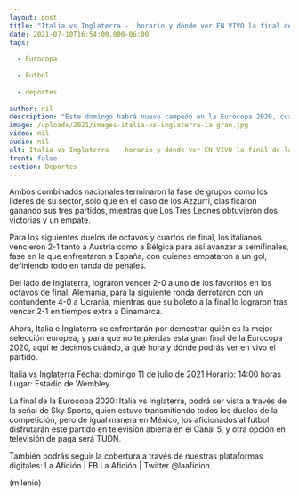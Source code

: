 ```yaml
---
layout: post
title: "Italia vs Inglaterra -  horario y dónde ver EN VIVO la final de la Eurocopa."
date: 2021-07-10T16:54:00.000-06:00
tags:
  
  - Eurocopa
  
  - Futbol
  
  - deportes
  
author: nil
description: "Este domingo habrá nuevo campeón en la Eurocopa 2020, cuando se enfrenten la selección de Italia e Inglaterra en la gran final que se diputará en el Estadio de Wembley en punto de las 14:00 horas. "
image: /uploads/2021/images-italia-vs-inglaterra-la-gran.jpg
video: nil
audio: nil
alt: Italia vs Inglaterra -  horario y dónde ver EN VIVO la final de la Eurocopa.
front: false
section: Deportes
---
```


Ambos combinados nacionales terminaron la fase de grupos como los líderes de su sector, solo que en el caso de los Azzurri, clasificaron ganando sus tres partidos, mientras que Los Tres Leones obtuvieron dos victorias y un empate. 

Para los siguientes duelos de octavos y cuartos de final, los italianos vencieron 2-1 tanto a Austria como a Bélgica para así avanzar a semifinales, fase en la que enfrentaron a España, con quienes empataron a un gol, definiendo todo en tanda de penales. 

Del lado de Inglaterra, lograron vencer 2-0 a uno de los favoritos en los octavos de final: Alemania, para la siguiente ronda derrotaron con un contundente 4-0 a Ucrania, mientras que su boleto a la final lo lograron tras vencer 2-1 en tiempos extra a Dinamarca.

Ahora, Italia e Inglaterra se enfrentarán por demostrar quién es la mejor selección europea, y para que no te pierdas esta gran final de la Eurocopa 2020, aquí te decimos cuándo, a qué hora y dónde podrás ver en vivo el partido. 

Italia vs Inglaterra 
Fecha: domingo 11 de julio de 2021 Horario: 14:00 horas 
Lugar: Estadio de Wembley

La final de la Eurocopa 2020: Italia vs Inglaterra, podrá ser vista a través de la señal de Sky Sports, quien estuvo transmitiendo todos los duelos de la competición, pero de igual manera en México, los aficionados al futbol disfrutarán este partido en televisión abierta en el Canal 5, y otra opción en televisión de paga será TUDN. 

También podrás seguir la cobertura a través de nuestras plataformas digitales: La Afición | FB La Afición | Twitter @laaficion

(milenio)


